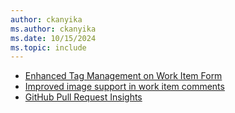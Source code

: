 ```yaml
---
author: ckanyika
ms.author: ckanyika
ms.date: 10/15/2024
ms.topic: include
---
```


- [Enhanced Tag Management on Work Item Form](#enhanced-tag-management-on-work-item-form)
- [Improved image support in work item comments](#improved-image-support-in-work-item-comments)
- [GitHub Pull Request Insights](#github-pull-request-insights)
